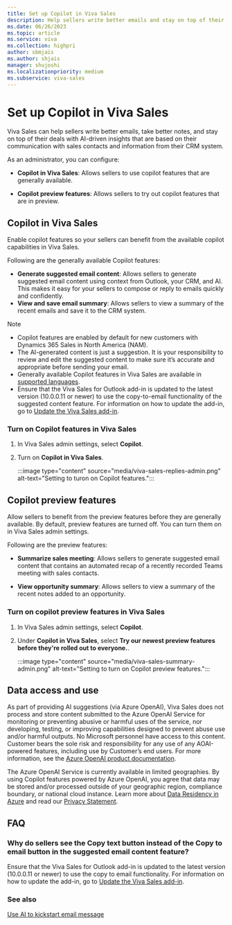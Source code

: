 ```yaml
---
title: Set up Copilot in Viva Sales
description: Help sellers write better emails and stay on top of their deals with AI-driven insights.
ms.date: 06/26/2023
ms.topic: article
ms.service: viva
ms.collection: highpri
author: sbmjais
ms.author: shjais
manager: shujoshi
ms.localizationpriority: medium
ms.subservice: viva-sales
---
```


# Set up Copilot in Viva Sales

Viva Sales can help sellers write better emails, take better notes, and stay on top of their deals with AI-driven insights that are based on their communication with sales contacts and information from their CRM system.

As an administrator, you can configure:

- **Copilot in Viva Sales**: Allows sellers to use copilot features that are generally available.

- **Copilot preview features**: Allows sellers to try out copilot features that are in preview. 


## Copilot in Viva Sales

Enable copilot features so your sellers can benefit from the available copilot capabilities in Viva Sales.

Following are the generally available Copilot features:

- **Generate suggested email content**: Allows sellers to generate suggested email content using context from Outlook, your CRM, and AI. This makes it easy for your sellers to compose or reply to emails quickly and confidently.
- **View and save email summary**: Allows sellers to view a summary of the recent emails and save it to the CRM system.

> [!NOTE]
> - Copilot features are enabled by default for new customers with Dynamics 365 Sales in North America (NAM).
> - The AI-generated content is just a suggestion. It is your responsibility to review and edit the suggested content to make sure it’s accurate and appropriate before sending your email.
> - Generally available Copilot features in Viva Sales are available in [supported languages](supported-languages.md).
> -  Ensure that the Viva Sales for Outlook add-in is updated to the latest version (10.0.0.11 or newer) to use the copy-to-email functionality of the suggested content feature. For information on how to update the add-in, go to [Update the Viva Sales add-in](install-viva-sales-as-an-integrated-app.md#update-the-viva-sales-add-in).

### Turn on Copilot features in Viva Sales

1.  In Viva Sales admin settings, select **Copilot**.

2.  Turn on **Copilot in Viva Sales**.

    :::image type="content" source="media/viva-sales-replies-admin.png" alt-text="Setting to turon on Copilot features.":::


## Copilot preview features

Allow sellers to benefit from the preview features before they are generally available. By default, preview features are turned off. You can turn them on in Viva Sales admin settings.

Following are the preview features:
    
- **Summarize sales meeting**: Allows sellers to generate suggested email content that contains an automated recap of a recently recorded Teams meeting with sales contacts.

- **View opportunity summary**: Allows sellers to view a summary of the recent notes added to an opportunity.


### Turn on copilot preview features in Viva Sales

1. In Viva Sales admin settings, select **Copilot**.

2. Under **Copilot in Viva Sales**, select **Try our newest preview features before they're rolled out to everyone.**.

    :::image type="content" source="media/viva-sales-summary-admin.png" alt-text="Setting to turn on Copilot preview features.":::

## Data access and use

As part of providing AI suggestions (via Azure OpenAI), Viva Sales does not process and store content submitted to the Azure OpenAI Service for monitoring or preventing abusive or harmful uses of the service, nor developing, testing, or improving capabilities designed to prevent abuse use and/or harmful outputs. No Microsoft personnel have access to this content. Customer bears the sole risk and responsibility for any use of any AOAI-powered features, including use by Customer’s end users. For more information, see the [Azure OpenAI product documentation](/legal/cognitive-services/openai/data-privacy).

The Azure OpenAI Service is currently available in limited geographies. By using Copilot features powered by Azure OpenAI, you agree that data may be stored and/or processed outside of your geographic region, compliance boundary, or national cloud instance. Learn more about [Data Residency in Azure](https://azure.microsoft.com/explore/global-infrastructure/data-residency/#overview) and read our [Privacy Statement](https://go.microsoft.com/fwlink/?LinkId=521839).

## FAQ

### Why do sellers see the Copy text button instead of the Copy to email button in the suggested email content feature?

Ensure that the Viva Sales for Outlook add-in is updated to the latest version (10.0.0.11 or newer) to use the copy to email functionality. For information on how to update the add-in, go to [Update the Viva Sales add-in](install-viva-sales-as-an-integrated-app.md#update-the-viva-sales-add-in).

### See also

[Use AI to kickstart email message](https://support.microsoft.com/topic/use-ai-to-kickstart-email-replies-148708be-e1f9-477c-baba-0b4dd4b7abef)
